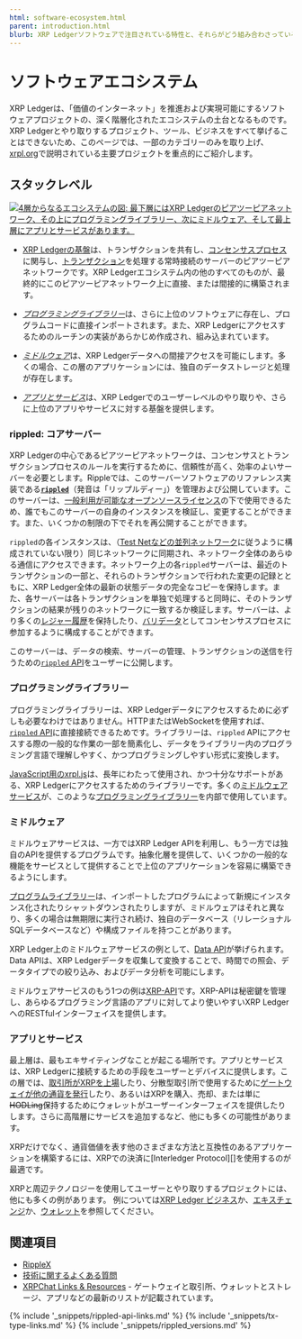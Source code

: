 ```yaml
---
html: software-ecosystem.html
parent: introduction.html
blurb: XRP Ledgerソフトウェアで注目されている特性と、それらがどう組み合わさっているのか大まかに紹介します。
---
```

# ソフトウェアエコシステム

XRP Ledgerは、「価値のインターネット」を推進および実現可能にするソフトウェアプロジェクトの、深く階層化されたエコシステムの土台となるものです。XRP Ledgerとやり取りするプロジェクト、ツール、ビジネスをすべて挙げることはできないため、このページでは、一部のカテゴリーのみを取り上げ、[xrpl.org](https://xrpl.org)で説明されている主要プロジェクトを重点的にご紹介します。

## スタックレベル

[![4層からなるエコシステムの図: 最下層にはXRP Ledgerのピアツーピアネットワーク、その上にプログラミングライブラリー、次にミドルウェア、そして最上層にアプリとサービスがあります。](img/ecosystem.ja.png)](img/ecosystem.ja.png)

- [XRP Ledgerの基盤](#rippled-コアサーバー)は、トランザクションを共有し、[コンセンサスプロセス](consensus.html)に関与し、[トランザクション](transaction-basics.html)を処理する常時接続のサーバーのピアツーピアネットワークです。XRP Ledgerエコシステム内の他のすべてのものが、最終的にこのピアツーピアネットワーク上に直接、または間接的に構築されます。

- [_プログラミングライブラリー_](#プログラミングライブラリー)は、さらに上位のソフトウェアに存在し、プログラムコードに直接インポートされます。また、XRP Ledgerにアクセスするためのルーチンの実装があらかじめ作成され、組み込まれています。

- [_ミドルウェア_](#ミドルウェア)は、XRP Ledgerデータへの間接アクセスを可能にします。多くの場合、この層のアプリケーションには、独自のデータストレージと処理が存在します。

- [_アプリとサービス_](#アプリとサービス)は、XRP Ledgerでのユーザーレベルのやり取りや、さらに上位のアプリやサービスに対する基盤を提供します。


### rippled: コアサーバー

XRP Ledgerの中心であるピアツーピアネットワークは、コンセンサスとトランザクションプロセスのルールを実行するために、信頼性が高く、効率のよいサーバーを必要とします。Rippleでは、このサーバーソフトウェアのリファレンス実装である[**`rippled`**](the-rippled-server.html)（発音は「リップルディー」）を管理および公開しています。このサーバーは、[一般利用が可能なオープンソースライセンス](https://github.com/ripple/rippled/blob/develop/LICENSE.md)の下で使用できるため、誰でもこのサーバーの自身のインスタンスを検証し、変更することができます。また、いくつかの制限の下でそれを再公開することができます。

`rippled`の各インスタンスは、（[Test Netなどの並列ネットワーク](parallel-networks.html)に従うように構成されていない限り）同じネットワークに同期され、ネットワーク全体のあらゆる通信にアクセスできます。ネットワーク上の各`rippled`サーバーは、最近のトランザクションの一部と、それらのトランザクションで行われた変更の記録とともに、XRP Ledger全体の最新の状態データの完全なコピーを保持します。また、各サーバーは各トランザクションを単独で処理すると同時に、そのトランザクションの結果が残りのネットワークに一致するか検証します。サーバーは、より多くの[レジャー履歴](ledger-history.html)を保持したり、[バリデータ](rippled-server-modes.html#バリデータを運用する理由)としてコンセンサスプロセスに参加するように構成することができます。

このサーバーは、データの検索、サーバーの管理、トランザクションの送信を行うための[`rippled` API](rippled-api.html)をユーザーに公開します。

### プログラミングライブラリー

プログラミングライブラリーは、XRP Ledgerデータにアクセスするために必ずしも必要なわけではありません。HTTPまたはWebSocketを使用すれば、[`rippled` API](rippled-api.html)に直接接続できるためです。ライブラリーは、`rippled` APIにアクセスする際の一般的な作業の一部を簡素化し、データをライブラリー内のプログラミング言語で理解しやすく、かつプログラミングしやすい形式に変換します。

[JavaScript用のxrpl.js](get-started-with-rippleapi-for-javascript.html)は、長年にわたって使用され、かつ十分なサポートがある、XRP Ledgerにアクセスするためのライブラリーです。多くの[ミドルウェアサービス](#ミドルウェア)が、このような[プログラミングライブラリー](client-libraries.html)を内部で使用しています。

### ミドルウェア

ミドルウェアサービスは、一方ではXRP Ledger APIを利用し、もう一方では独自のAPIを提供するプログラムです。抽象化層を提供して、いくつかの一般的な機能をサービスとして提供することで上位のアプリケーションを容易に構築できるようにします。

[プログラムライブラリー](#プログラミングライブラリー)は、インポートしたプログラムによって新規にインスタンス化されたりシャットダウンされたりしますが、ミドルウェアはそれと異なり、多くの場合は無期限に実行され続け、独自のデータベース（リレーショナルSQLデータベースなど）や構成ファイルを持つことがあります。

XRP Ledger上のミドルウェアサービスの例として、[Data API](data-api.html)が挙げられます。Data APIは、XRP Ledgerデータを収集して変換することで、時間での照会、データタイプでの絞り込み、およびデータ分析を可能にします。

ミドルウェアサービスのもう1つの例は[XRP-API](xrp-api.html)です。XRP-APIは秘密鍵を管理し、あらゆるプログラミング言語のアプリに対してより使いやすいXRP LedgerへのRESTfulインターフェイスを提供します。


### アプリとサービス

最上層は、最もエキサイティングなことが起こる場所です。アプリとサービスは、XRP Ledgerに接続するための手段をユーザーとデバイスに提供します。この層では、[取引所がXRPを上場](list-xrp-as-an-exchange.html)したり、分散型取引所で使用するために[ゲートウェイが他の通貨を発行](become-an-xrp-ledger-gateway.html)したり、あるいはXRPを購入、売却、または単に<s>HODLing</s>保持するためにウォレットがユーザーインターフェイスを提供したりします。さらに高階層にサービスを追加するなど、他にも多くの可能性があります。

XRPだけでなく、通貨価値を表す他のさまざまな方法と互換性のあるアプリケーションを構築するには、XRPでの決済に[Interledger Protocol][]を使用するのが最適です。

XRPと周辺テクノロジーを使用してユーザーとやり取りするプロジェクトには、他にも多くの例があります。 例については[XRP Ledger ビジネス](businesses.html)か、[エキスチェンジ](exchanges.html)か、[ウォレット](wallets.html)を参照してください。


## 関連項目

- [RippleX](https://ripplex.io/)
- [技術に関するよくある質問](technical-faq.html)
- [XRPChat Links & Resources](https://www.xrpchat.com/links/) - ゲートウェイと取引所、ウォレットとストレージ、アプリなどの最新のリストが記載されています。

<!--{# common link defs #}-->
{% include '_snippets/rippled-api-links.md' %}
{% include '_snippets/tx-type-links.md' %}
{% include '_snippets/rippled_versions.md' %}
